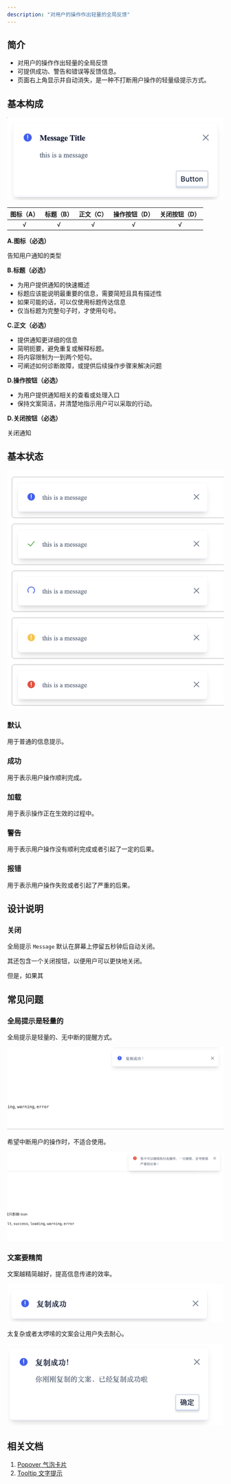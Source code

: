 ```yaml
---
description: "对用户的操作作出轻量的全局反馈"
---
```

<!--副标题具体写法见源代码模式-->

## 简介
- 对用户的操作作出轻量的全局反馈
- 可提供成功、警告和错误等反馈信息。
- 页面右上角显示并自动消失，是一种不打断用户操作的轻量级提示方式。

## 基本构成
![](../../../images/Message/Basic.png)

| 图标（A） | 标题（B） | 正文（C） | 操作按钮（D） |关闭按钮（D） |
| :-------: | :-----------: | :-----------: | :-------: |:-------: |
|   √    |       √       |     √     |     √     | √     |

**A.图标（必选）**

告知用户通知的类型

**B.标题（必选）**

- 为用户提供通知的快速概述
- 标题应该能说明最重要的信息，需要简短且具有描述性
- 如果可能的话，可以仅使用标题传达信息
- 仅当标题为完整句子时，才使用句号。

**C.正文（必选）**

- 提供通知更详细的信息
- 简明扼要，避免重复或解释标题。
- 将内容限制为一到两个短句。
- 可阐述如何诊断故障，或提供后续操作步骤来解决问题

**D.操作按钮（必选）**

- 为用户提供通知相关的查看或处理入口
- 保持文案简洁，并清楚地指示用户可以采取的行动。

**D.关闭按钮（必选）**

关闭通知



## 基本状态

![](../../../images/Message/States.png)

### 默认

用于普通的信息提示。

### 成功

用于表示用户操作顺利完成。

### 加载
用于表示操作正在生效的过程中。

### 警告

用于表示用户操作没有顺利完成或者引起了一定的后果。

### 报错

用于表示用户操作失败或者引起了严重的后果。




## 设计说明

### 关闭

全局提示 `Message` 默认在屏幕上停留五秒钟后自动关闭。

其还包含一个关闭按钮，以便用户可以更快地关闭。

但是，如果其




## 常见问题


### 全局提示是轻量的

<div class="u-md-flex-without-bg">
   <div class="u-md-mr24">
      <p><i class="u-md-suggested"></i>
全局提示是轻量的、无中断的提醒方式。</p>
      <img src="../../../images/Message/pro-1.png" alt="image alt" title="desc" />
   </div>
   <div>
      <p><i class="u-md-not-suggested"></i>希望中断用户的操作时，不适合使用。</p>
      <img src="../../../images/Message/pro-2.png" alt="image alt" title="desc" />
   </div>
</div>

### 文案要精简

<div class="u-md-flex-without-bg">
   <div class="u-md-mr24">
      <p><i class="u-md-suggested"></i>
文案越精简越好，提高信息传递的效率。</p>
      <img src="../../../images/Message/pro-3.png" alt="image alt" title="desc" />
   </div>
   <div>
      <p><i class="u-md-not-suggested"></i>太复杂或者太啰嗦的文案会让用户失去耐心。</p>
      <img src="../../../images/Message/pro-4.png" alt="image alt" title="desc" />
   </div>
</div>



## 相关文档

1. [Popover 气泡卡片](https://udesign.ucloud.cn/component/Popover/)
2. [Tooltip 文字提示](https://udesign.ucloud.cn/component/Tooltip/)